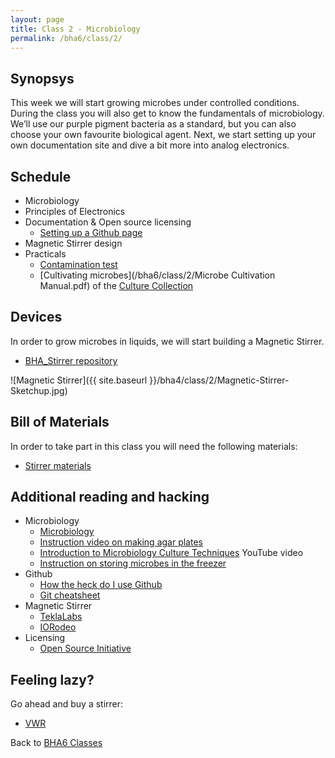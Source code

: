 ```yaml
---
layout: page
title: Class 2 - Microbiology
permalink: /bha6/class/2/
---
```


## Synopsys

This week we will start growing microbes under controlled conditions. During the class you will also get to know the fundamentals of microbiology. We’ll use our purple pigment bacteria as a standard, but you can also choose your own favourite biological agent. Next, we start setting up your own documentation site and dive a bit more into analog electronics.

## Schedule

* Microbiology
* Principles of Electronics
* Documentation & Open source licensing
  * [Setting up a Github page](https://github.com/BioHackAcademy/BHA_DocumentationSite)
* Magnetic Stirrer design
* Practicals
  * [Contamination test](/bha6/class/2/contamination-test/)
  * [Cultivating microbes](/bha6/class/2/Microbe Cultivation Manual.pdf) of the [Culture Collection](/bha6/organisms/)


## Devices

In order to grow microbes in liquids, we will start building a Magnetic Stirrer.

* [BHA_Stirrer repository](https://github.com/BioHackAcademy/BHA_Stirrer)

![Magnetic Stirrer]({{ site.baseurl }}/bha4/class/2/Magnetic-Stirrer-Sketchup.jpg)

## Bill of Materials

In order to take part in this class you will need the following materials:

* [Stirrer materials](https://github.com/BioHackAcademy/BHA_Stirrer/blob/master/BoM.md)

## Additional reading and hacking

* Microbiology
  * [Microbiology](http://education-portal.com/academy/course/microbiology-course.html)
  * [Instruction video on making agar plates](https://vimeo.com/193707826)
  * [Introduction to Microbiology Culture Techniques](https://www.youtube.com/watch?v=Et1v8EQP10U) YouTube video
  * [Instruction on storing microbes in the freezer](https://www.youtube.com/watch?v=sxJmmpaOvNU)
* Github
  * [How the heck do I use Github](http://lifehacker.com/5983680/how-the-heck-do-i-use-github)
  * [Git cheatsheet](http://rogerdudler.github.io/git-guide/)
* Magnetic Stirrer
  * [TeklaLabs](http://www.teklalabs.org/magnetic-stirrer/)
  * [IORodeo](http://www.iorodeo.com/content/desktop-stir-plate-kit)
* Licensing
  * [Open Source Initiative](https://opensource.org/licenses/category)

## Feeling lazy?

Go ahead and buy a stirrer:

* [VWR](https://us.vwr.com/store/catalog/category.jsp?id=597830)

Back to [BHA6 Classes](/bha6/classes/)
